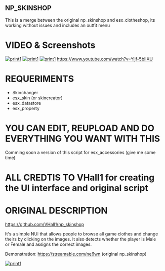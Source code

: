 ## NP_SKINSHOP

This is a merge between the original np_skinshop and esx_clotheshop, its working without issues and includes an outfit menu

# VIDEO & Screenshots
[![print1](https://i.imgur.com/VD45jR4.jpg)](https://i.imgur.com/VD45jR4.jpg)
[![print1](https://i.imgur.com/e35mllP.jpg)](https://i.imgur.com/e35mllP.jpg)
[![print1](https://i.imgur.com/ps6LRKk.jpg)](https://i.imgur.com/ps6LRKk.jpg)
https://www.youtube.com/watch?v=Yijf-5blIXU

# REQUERIMENTS

-   Skinchanger
-   esx_skin (or skincreator)
-   esx_datastore
-   esx_property

# YOU CAN EDIT, REUPLOAD AND DO EVERYTHING YOU WANT WITH THIS

Comming soon a version of this script for esx_accessories (give me some time)

# ALL CREDTIS TO VHall1 for creating the UI interface and original script

# ORIGINAL DESCRIPTION


https://github.com/VHall1/np_skinshop

It's a simple NUI that allows people to browse all game clothes and change theirs by clicking on the images. It also detects whether the player is Male or Female and assigns the correct images.

Demonstration: https://streamable.com/ne6wn (original np_skinshop)

[![print1](https://imgur.com/zUnh5Gj.png)](https://imgur.com/zUnh5Gj.png)
